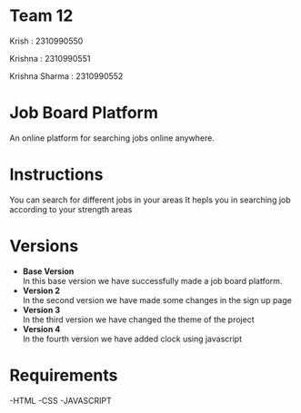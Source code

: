 # Team 12 

Krish : 2310990550

Krishna : 2310990551

Krishna Sharma : 2310990552

# Job Board Platform
An online platform for searching jobs online anywhere.

# Instructions
You can search for different jobs in your areas
It hepls you in searching job according to your strength areas

# Versions
<ul>
  <li><b>Base Version</b></li>
  In this base version we have successfully made a job board platform.
  <li><b>Version 2</b></li>
  In the second version we have made some changes in the sign up page
  <li><b>Version 3</b></li>
  In the third version we have changed the theme of the project
  <li><b>Version 4</b></li>
  In the fourth version we have added clock using javascript
</ul>

# Requirements
-HTML
-CSS
-JAVASCRIPT

